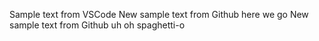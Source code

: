 Sample text from VSCode
New sample text from Github here we go
New sample text from Github uh oh spaghetti-o
